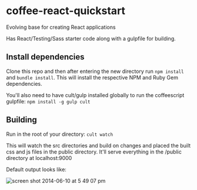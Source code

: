 coffee-react-quickstart
=======================

Evolving base for creating React applications

Has React/Testing/Sass starter code along with a gulpfile for building.

## Install dependencies

Clone this repo and then after entering the new directory run `npm install` and `bundle install`. This will install the respective NPM and Ruby Gem dependencies.

You'll also need to have cult/gulp installed globally to run the coffeescript gulpfile: `npm install -g gulp cult`

## Building
Run in the root of your directory: `cult watch`

This will watch the src directories and build on changes and placed the built css and js files in the public directory. It'll serve everything in the /public directory at localhost:9000

Default output looks like:

![screen shot 2014-06-10 at 5 49 07 pm](https://cloud.githubusercontent.com/assets/71047/3238592/2bf3496c-f0fa-11e3-835c-b60ab503759d.png)


